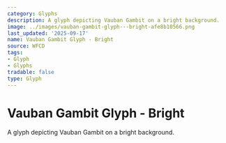 ```yaml
---
category: Glyphs
description: A glyph depicting Vauban Gambit on a bright background.
image: ../images/vauban-gambit-glyph---bright-afe8b10566.png
last_updated: '2025-09-17'
name: Vauban Gambit Glyph - Bright
source: WFCD
tags:
- Glyph
- Glyphs
tradable: false
type: Glyph
---
```


# Vauban Gambit Glyph - Bright

A glyph depicting Vauban Gambit on a bright background.

